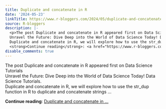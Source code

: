 ```yaml
---
title: Duplicate and concatenate in R
date: '2024-05-23'
linkTitle: https://www.r-bloggers.com/2024/05/duplicate-and-concatenate-in-r/
source: R-bloggers
description: |-
  <p>The post Duplicate and concatenate in R appeared first on Data Science Tutorials<br />
  Unravel the Future: Dive Deep into the World of Data Science Today! Data Science Tutorials.<br />
  Duplicate and concatenate in R, we will explore how to use the str_dup function in R to duplicate and concatenate strings ...</p>
  <strong>Continue reading</strong>: <a href="https://www.r-bloggers.com/2024/05/duplicate-and-concatenate-in-r/">Duplicate and concatenate in ...
disable_comments: true
---
```

<p>The post Duplicate and concatenate in R appeared first on Data Science Tutorials<br />
Unravel the Future: Dive Deep into the World of Data Science Today! Data Science Tutorials.<br />
Duplicate and concatenate in R, we will explore how to use the str_dup function in R to duplicate and concatenate strings ...</p>
<strong>Continue reading</strong>: <a href="https://www.r-bloggers.com/2024/05/duplicate-and-concatenate-in-r/">Duplicate and concatenate in ...